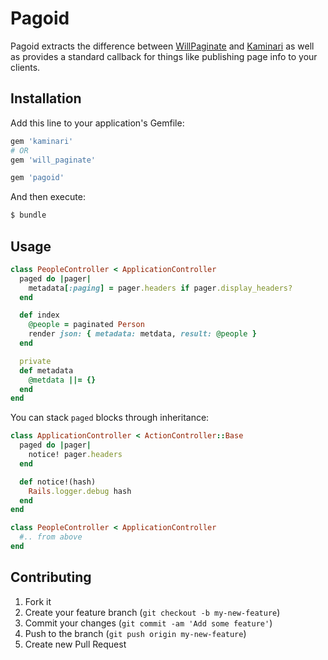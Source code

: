 # Pagoid

Pagoid extracts the difference between [WillPaginate](https://github.com/mislav/will_paginate) and
[Kaminari](https://github.com/amatsuda/kaminari) as well as provides a standard callback
for things like publishing page info to your clients.

## Installation

Add this line to your application's Gemfile:

```ruby
gem 'kaminari'
# OR
gem 'will_paginate'

gem 'pagoid'
```

And then execute:

```bash
$ bundle
```

## Usage

```ruby
class PeopleController < ApplicationController
  paged do |pager|
    metadata[:paging] = pager.headers if pager.display_headers?
  end

  def index
    @people = paginated Person
    render json: { metadata: metdata, result: @people }
  end

  private
  def metadata
    @metdata ||= {}
  end
end
```

You can stack `paged` blocks through inheritance:

```ruby
class ApplicationController < ActionController::Base
  paged do |pager|
    notice! pager.headers
  end

  def notice!(hash)
    Rails.logger.debug hash
  end
end

class PeopleController < ApplicationController
  #.. from above
end
```

## Contributing

1. Fork it
2. Create your feature branch (`git checkout -b my-new-feature`)
3. Commit your changes (`git commit -am 'Add some feature'`)
4. Push to the branch (`git push origin my-new-feature`)
5. Create new Pull Request
